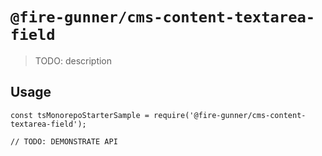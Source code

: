 # `@fire-gunner/cms-content-textarea-field`

> TODO: description

## Usage

```
const tsMonorepoStarterSample = require('@fire-gunner/cms-content-textarea-field');

// TODO: DEMONSTRATE API
```
